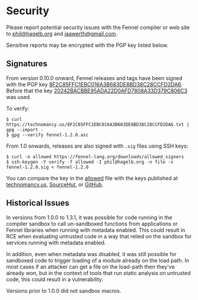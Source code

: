 # Security

Please report potential security issues with the Fennel compiler or
web site to [phil@hagelb.org][1] and [jaawerth@gmail.com][2].

Sensitive reports may be encrypted with the PGP key listed below.

## Signatures

From version 0.10.0 onward, Fennel releases and tags have been signed
with the PGP key [8F2C85FFC1EBC016A3B683DE8BD38C28CCFD2DA6][3].
Before that the key [20242BACBBE95ADA22D0AFD7808A33D379C806C3][4] was used.

To verify:

    $ curl https://technomancy.us/8F2C85FFC1EBC016A3B683DE8BD38C28CCFD2DA6.txt | gpg --import -
    $ gpg --verify fennel-1.2.0.asc

From 1.0 onwards, releases are also signed with `.sig` files using SSH keys:

    $ curl -o allowed https://fennel-lang.org/downloads/allowed_signers
    $ ssh-keygen -Y verify -f allowed -I phil@hagelb.org -n file -s fennel-1.2.0.sig < fennel-1.2.0

You can compare the key in the [allowed][5] file with the keys
published at [technomancy.us][6], [SourceHut][7], or [GitHub][8].

## Historical Issues

In versions from 1.0.0 to 1.3.1, it was possible for code running in
the compiler sandbox to call un-sandboxed functions from applications
or Fennel libraries when running with metadata enabled. This could
result in RCE when evaluating untrusted code in a way that relied on
the sandbox for services running with metadata enabled.

In addition, even when metadata was disabled, it was still possible
for sandboxed code to trigger loading of a module already on the load
path. In most cases if an attacker can get a file on the load-path
then they've already won, but in the context of tools that run static
analysis on untrusted code, this could result in a vulnerability.

Versions prior to 1.0.0 did not sandbox macros.

[1]: mailto:phil@hagelb.org
[2]: mailto:jaawerth@gmail.com
[3]: https://technomancy.us/8F2C85FFC1EBC016A3B683DE8BD38C28CCFD2DA6.txt
[4]: https://technomancy.us/20242BACBBE95ADA22D0AFD7808A33D379C806C3.txt
[5]: https://fennel-lang.org/downloads/allowed_signers
[6]: https://technomancy.us/keys
[7]: https://meta.sr.ht/~technomancy.keys
[8]: https://github.com/technomancy.keys
